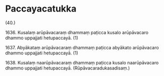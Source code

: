 # Paccayacatukka

(40.)

1636\. Kusalaṃ arūpāvacaraṃ dhammaṃ paṭicca kusalo arūpāvacaro dhammo uppajjati hetupaccayā. (1)

1637\. Abyākataṃ arūpāvacaraṃ dhammaṃ paṭicca abyākato arūpāvacaro dhammo uppajjati hetupaccayā. (1)

1638\. Kusalaṃ naarūpāvacaraṃ dhammaṃ paṭicca kusalo naarūpāvacaro dhammo uppajjati hetupaccayā. (Rūpāvacaradukasadisaṃ.)
